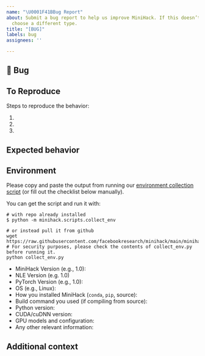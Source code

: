 ```yaml
---
name: "\U0001F41BBug Report"
about: Submit a bug report to help us improve MiniHack. If this doesn’t look right,
  choose a different type.
title: "[BUG]"
labels: bug
assignees: ''

---
```


## 🐛 Bug

<!-- A clear and concise description of what the bug is. -->

## To Reproduce

Steps to reproduce the behavior:

1.
2.
3.

<!-- If you have a code sample, error messages, stack traces, please provide it here as well -->

## Expected behavior

<!-- A clear and concise description of what you expected to happen, if applicable. -->

## Environment

Please copy and paste the output from running our
[environment collection script](https://raw.githubusercontent.com/facebookresearch/minihack/main/minihack/scripts/collect_env.py)
(or fill out the checklist below manually).

You can get the script and run it with:
```
# with repo already installed
$ python -m minihack.scripts.collect_env

# or instead pull it from github
wget https://raw.githubusercontent.com/facebookresearch/minihack/main/minihack/scripts/collect_env.py
# For security purposes, please check the contents of collect_env.py before running it.
python collect_env.py
```

 - MiniHack Version (e.g., 1.0):
 - NLE Version (e.g. 1.0)
 - PyTorch Version (e.g., 1.0):
 - OS (e.g., Linux):
 - How you installed MiniHack (`conda`, `pip`, source):
 - Build command you used (if compiling from source):
 - Python version:
 - CUDA/cuDNN version:
 - GPU models and configuration:
 - Any other relevant information:

## Additional context

<!-- Add any other context about the problem here. -->
